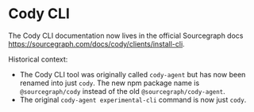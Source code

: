 # Cody CLI

The Cody CLI documentation now lives in the official Sourcegraph docs https://sourcegraph.com/docs/cody/clients/install-cli.

Historical context:
* The Cody CLI tool was originally called `cody-agent` but has now been renamed into just `cody`. The new npm package name is `@sourcegraph/cody` instead of the old `@sourcegraph/cody-agent`.
* The original `cody-agent experimental-cli` command is now just `cody`.
